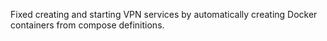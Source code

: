 Fixed creating and starting VPN services by automatically creating Docker containers from compose definitions.
